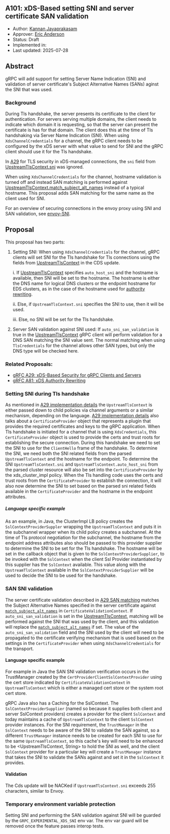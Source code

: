 A101: xDS-Based setting SNI and server certificate SAN validation
----
* Author: [Kannan Jayaprakasam](https://github.com/kannanjgithub)
* Approver: [Eric Anderson](https://github.com/ejona86)
* Status: Draft
* Implemented in:
* Last updated: 2025-07-28

## Abstract

gRPC will add support for setting Server Name Indication (SNI) and validation of server certificate's
Subject Alternative Names (SANs) aginst the SNI that was used.

### Background

During Tls handshake, the server presents its certificate to the client for authentication. For servers
serving multiple domains, the client needs to indicate which domain it is requesting, so that the server
can present the certificate is has for that domain. The client does this at the time of Tls handshaking
via Server Name Indication (SNI). When using `XdsChannelCredentials` for a channel, the gRPC client needs
to be configured by the xDS server with what value to send for SNI and the gRPC client should use it for
the Tls handshake.

In [A29][A29] for TLS security in xDS-managed connections, the `sni` field from [UpstreamTlsContext.sni][UTC_SNI]
was ignored. 

When using `XdsChannelCredentials` for the channel, hostname validation
is turned off and instead SAN matching is performed against [UpstreamTlsContext.match_subject_alt_names][match_subject_alt_names]
instead of a typical hostname. This proposal adds SAN matching for the same name as the client used for SNI.

For an overview of securing connections in the envoy proxy using SNI 
and SAN validation, see [envoy-SNI].

[UTC_SNI]: https://github.com/envoyproxy/envoy/blob/ee2bab9e40e7d7649cc88c5e1098c74e0c79501d/api/envoy/extensions/transport_sockets/tls/v3/tls.proto#L42
[A29]: A29-xds-tls-security.md
[envoy-SNI]: https://www.envoyproxy.io/docs/envoy/latest/start/quick-start/securing
[match_subject_alt_names]: https://github.com/envoyproxy/envoy/blob/b29d6543e7568a8a3e772c7909a1daa182acc670/api/envoy/extensions/transport_sockets/tls/v3/common.proto#L407

## Proposal
This proposal has two parts:
1. Setting SNI: When using `XdsChannelCredentials` for the channel, gRPC clients will set SNI for the Tls handshake for 
Tls connections using the fields from [UpstreamTlsContext][UTC] in the CDS update.    

    i. If [UpstreamTlsContext][UTC] specifies `auto_host_sni` and the hostname is available, then SNI will be set to the hostname. The hostname
    is either the DNS name for logical DNS clusters or the endpoint hostname for EDS clusters, as in the case of the hostname used for [authority rewriting][A81-hostname].

   ii. Else, if `UpstreamTlsContext.sni` specifies the SNI to use, then it will be used.

   iii. Else, no SNI will be set for the Tls handshake.

[UTC]: https://github.com/envoyproxy/envoy/blob/ee2bab9e40e7d7649cc88c5e1098c74e0c79501d/api/envoy/extensions/transport_sockets/tls/v3/tls.proto#L29
[A81-hostname]: A81-xds-authority-rewriting.md#xds-resource-validation

2. Server SAN validation against SNI used: If `auto_sni_san_validation` is true in the [UpstreamTlsContext][UTC] 
gRPC client will perform validation for a DNS SAN matching the SNI value 
sent. The normal matching when using `TlsCredentials` for the channel 
allows other SAN types, but only the DNS type will be checked here.

### Related Proposals:
* [gRFC A29: xDS-Based Security for gRPC Clients and Servers][A29]
* [gRFC A81: xDS Authority Rewriting][A81]

[A29]: A29-xds-tls-security.md
[A81]: A81-xds-authority-rewriting.md

### Setting SNI during Tls handshake
As mentioned in [A29 implementation details][A29_impl-details] the `UpstreamTlsContext` is either 
passed down to child policies via channel arguments or a similar mechanism, depending on the language.
[A29 implementation details][A29_impl-details] also talks about a `CertificateProvider` object that represents 
a plugin that provides the required certificates and keys to the gRPC application. When Tls handshake is
initiated for a channel that is using `XdsCredentials`, this `CertificateProvider` object is used to
provide the certs and trust roots for establishing the secure connection. During this handshake we need 
to set the SNI to use for the `ClientHello` frame of the handshake. To determine the SNI, we need both the 
SNI related fields from the parsed `UpstreamTlsContext` and the hostname for the endpoint. 
To determine the SNI `UpstreamTlsContext.sni` and `UpstreamTlsContext.auto_host_sni` from the parsed
cluster resource will also be set into the `CertificateProvider` by the xds_cluster_impl policy. 
When the Tls handling code uses the certs and trust roots from the `CertificateProvider`
to establish the connection, it will also now determine the SNI to set based on the parsed sni related fields
available in the `CertificateProvider` and the hostname in the endpoint attributes.

[A81_xds_resource_validation]: A81-xds-authority-rewriting.md#xds-resource-validation

##### Language specific example
As an example, in Java, the ClusterImpl LB policy creates the `SslContextProviderSuppler` wrapping the
`UpstreamTlsContext` and puts it in the subchannel wrapper when its child policy creates a subchannel. At the time of Tls protocol negotiation
for the subchannel, the hostname from the endpoint address attributes also should be passed to this provider supplier to determine the SNI to be set for 
the Tls handshake. The hostname will be set in the callback object that is given to the `SslContextProviderSupplier`, to be invoked with the 
`SslContext` when the client Ssl Provider instantiated by this supplier has the `SslContext` available. This value along with the 
`UpstreamTlsContext` available in the `SslContextProviderSupplier` will be used to decide the SNI to be used for the handshake.

[A29_impl-details]: A29-xds-tls-security.md#implementation-details
[UTC_SNI]: https://github.com/envoyproxy/envoy/blob/ee2bab9e40e7d7649cc88c5e1098c74e0c79501d/api/envoy/extensions/transport_sockets/tls/v3/tls.proto#L42

### SAN SNI validation
The server certificate validation described in [A29 SAN matching][A29_SAN-matching]
matches the Subject Alternative Names specified in the server certificate against 
[`match_subject_alt_names`][match_subject_alt_names] in `CertificateValidationContext`.
If `auto_sni_san_validation` is set in the [UpstreamTlsContext][UTC], matching will be 
performed against the SNI that was used by the client, and this validation will replace
the [`match_subject_alt_names`][match_subject_alt_names] if set. The value of the 
`auto_sni_san_validation` field and the SNI used by the client will need to be propagated
to the certificate verifying mechanism that is used based on the settings in the 
`CertificateProvider` when using `XdsChannelCredentials` for the transport.

#### Language specific example
For example in Java the SAN SNI validation verification occurs in the TrustManager created by the `CertProviderClientSslContextProvider` using 
the cert store indicated by `CertificateValidationContext` in `UpstreamTlsContext` which is either a managed cert store or the system root cert store. 

gRPC Java also has a Caching for the SslContext. The `SslContextProviderSupplier` (named so because it 
supplies both client and server SslContext providers) creates a provider for the client `SslContext` and today 
maintains a cache of `UpstreamTlsContext` to the client `SslContext` provider instances. 
For the SNI requirement, the `TrustManager` in the `SslContext` needs to 
be aware of the SNI to validate the SAN against, so a different `TrustManager` instance needs 
to be created for each SNI to use for the same `UpstreamTlsContext`, so this cache's key will 
need to be enhanced to be <UpstreamTlsContext, String> to hold the SNI as well, and the client
`SslContext` provider for a particular key will create a `TrustManager` instance that takes the 
SNI to validate the SANs against and set it in the `SslContext` it provides.

[A29_SAN-matching]: A29-xds-tls-security.md#server-authorization-aka-subject-alt-name-checks
[match_subject_alt_names]: https://github.com/envoyproxy/envoy/blob/b29d6543e7568a8a3e772c7909a1daa182acc670/api/envoy/extensions/transport_sockets/tls/v3/common.proto#L407
[UTC]: https://github.com/envoyproxy/envoy/blob/ee2bab9e40e7d7649cc88c5e1098c74e0c79501d/api/envoy/extensions/transport_sockets/tls/v3/tls.proto#L29

#### Validation
The Cds update will be NACKed if `UpstreamTlsContext.sni` exceeds 255 characters, similar to Envoy.

### Temporary environment variable protection
Setting SNI and performing the SAN validation against SNI will be guarded by the `GRPC_EXPERIMENTAL_XDS_SNI`
env var. The env var guard will be removed once the feature passes interop tests.
